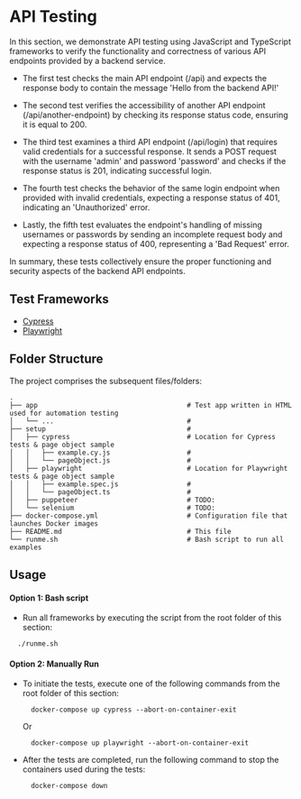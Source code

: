 # API Testing

In this section, we demonstrate API testing using JavaScript and TypeScript frameworks to verify the functionality and correctness of various API endpoints provided by a backend service.

- The first test checks the main API endpoint (/api) and expects the response body to contain the message 'Hello from the backend API!'

- The second test verifies the accessibility of another API endpoint (/api/another-endpoint) by checking its response status code, ensuring it is equal to 200.

- The third test examines a third API endpoint (/api/login) that requires valid credentials for a successful response. It sends a POST request with the username 'admin' and password 'password' and checks if the response status is 201, indicating successful login.

- The fourth test checks the behavior of the same login endpoint when provided with invalid credentials, expecting a response status of 401, indicating an 'Unauthorized' error.

- Lastly, the fifth test evaluates the endpoint's handling of missing usernames or passwords by sending an incomplete request body and expecting a response status of 400, representing a 'Bad Request' error.

In summary, these tests collectively ensure the proper functioning and security aspects of the backend API endpoints.

## Test Frameworks

- [Cypress](https://www.cypress.io/)
- [Playwright](https://playwright.dev/)

## Folder Structure

The project comprises the subsequent files/folders:

```
.
├── app                                     # Test app written in HTML used for automation testing
│   └── ...                                 #
├── setup                                   #
│   ├── cypress                             # Location for Cypress tests & page object sample
│   │   ├── example.cy.js                   #
│   │   └── pageObject.js                   #
│   ├── playwright                          # Location for Playwright tests & page object sample
│   │   ├── example.spec.js                 #
│   │   └── pageObject.ts                   #
│   ├── puppeteer                           # TODO:
│   └── selenium                            # TODO:
├── docker-compose.yml                      # Configuration file that launches Docker images
├── README.md                               # This file
└── runme.sh                                # Bash script to run all examples
```

## Usage

#### Option 1: Bash script
  - Run all frameworks by executing the script from the root folder of this section:
  ```
    ./runme.sh
  ```

#### Option 2: Manually Run
- To initiate the tests, execute one of the following commands from the root folder of this section:
    ```
      docker-compose up cypress --abort-on-container-exit
    ```
    Or
    ```
      docker-compose up playwright --abort-on-container-exit
    ```
- After the tests are completed, run the following command to stop the containers used during the tests:
    ```
      docker-compose down
    ```